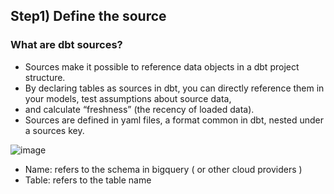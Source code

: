 ## Step1) Define the source 

### What are dbt sources?
- Sources make it possible to reference data objects in a dbt project structure.
- By declaring tables as sources in dbt, you can directly reference them in your models, test assumptions about source data,
- and calculate “freshness” (the recency of loaded data).
- Sources are defined in yaml files, a format common in dbt, nested under a sources key.

![image](https://github.com/iayaakhaled1/Advance-Your-SQL-Skills-with-dbt-for-Data-Engineering/assets/145045777/d9e9a605-06e8-4b70-be42-5b2ba1e626b2)

- Name: refers to the schema in bigquery ( or other cloud providers )
- Table: refers to the table name
